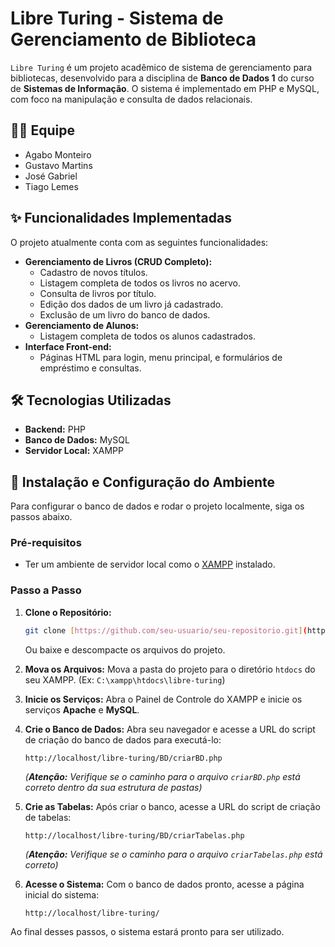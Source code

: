 # Libre Turing - Sistema de Gerenciamento de Biblioteca

`Libre Turing` é um projeto acadêmico de sistema de gerenciamento para bibliotecas, desenvolvido para a disciplina de **Banco de Dados 1** do curso de **Sistemas de Informação**. O sistema é implementado em PHP e MySQL, com foco na manipulação e consulta de dados relacionais.

## 👨‍💻 Equipe

* Agabo Monteiro
* Gustavo Martins
* José Gabriel
* Tiago Lemes

## ✨ Funcionalidades Implementadas

O projeto atualmente conta com as seguintes funcionalidades:

* **Gerenciamento de Livros (CRUD Completo):**
    * Cadastro de novos títulos.
    * Listagem completa de todos os livros no acervo.
    * Consulta de livros por título.
    * Edição dos dados de um livro já cadastrado.
    * Exclusão de um livro do banco de dados.
* **Gerenciamento de Alunos:**
    * Listagem completa de todos os alunos cadastrados.
* **Interface Front-end:**
    * Páginas HTML para login, menu principal, e formulários de empréstimo e consultas.

## 🛠️ Tecnologias Utilizadas

* **Backend:** PHP
* **Banco de Dados:** MySQL
* **Servidor Local:** XAMPP


## 🚀 Instalação e Configuração do Ambiente

Para configurar o banco de dados e rodar o projeto localmente, siga os passos abaixo.

### Pré-requisitos

* Ter um ambiente de servidor local como o [XAMPP](https://www.apachefriends.org/pt_br/index.html) instalado.


### Passo a Passo

1.  **Clone o Repositório:**
    ```bash
    git clone [https://github.com/seu-usuario/seu-repositorio.git](https://github.com/seu-usuario/seu-repositorio.git)
    ```
    Ou baixe e descompacte os arquivos do projeto.

2.  **Mova os Arquivos:**
    Mova a pasta do projeto para o diretório `htdocs` do seu XAMPP.
    (Ex: `C:\xampp\htdocs\libre-turing`)

3.  **Inicie os Serviços:**
    Abra o Painel de Controle do XAMPP e inicie os serviços **Apache** e **MySQL**.

4.  **Crie o Banco de Dados:**
    Abra seu navegador e acesse a URL do script de criação do banco de dados para executá-lo:
    ```
    http://localhost/libre-turing/BD/criarBD.php
    ```
    *(**Atenção:** Verifique se o caminho para o arquivo `criarBD.php` está correto dentro da sua estrutura de pastas)*

5.  **Crie as Tabelas:**
    Após criar o banco, acesse a URL do script de criação de tabelas:
    ```
    http://localhost/libre-turing/BD/criarTabelas.php
    ```
    *(**Atenção:** Verifique se o caminho para o arquivo `criarTabelas.php` está correto)*

6.  **Acesse o Sistema:**
    Com o banco de dados pronto, acesse a página inicial do sistema:
    ```
    http://localhost/libre-turing/
    ```

Ao final desses passos, o sistema estará pronto para ser utilizado.